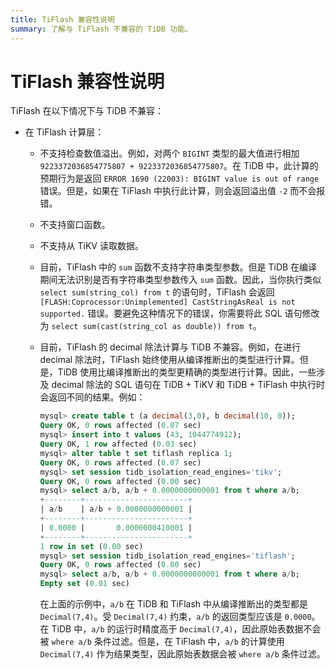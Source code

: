 ```yaml
---
title: TiFlash 兼容性说明
summary: 了解与 TiFlash 不兼容的 TiDB 功能。
---
```


# TiFlash 兼容性说明

TiFlash 在以下情况下与 TiDB 不兼容：

* 在 TiFlash 计算层：
    * 不支持检查数值溢出。例如，对两个 `BIGINT` 类型的最大值进行相加 `9223372036854775807 + 9223372036854775807`。在 TiDB 中，此计算的预期行为是返回 `ERROR 1690 (22003): BIGINT value is out of range` 错误。但是，如果在 TiFlash 中执行此计算，则会返回溢出值 `-2` 而不会报错。
    * 不支持窗口函数。
    * 不支持从 TiKV 读取数据。
    * 目前，TiFlash 中的 `sum` 函数不支持字符串类型参数。但是 TiDB 在编译期间无法识别是否有字符串类型参数传入 `sum` 函数。因此，当你执行类似 `select sum(string_col) from t` 的语句时，TiFlash 会返回 `[FLASH:Coprocessor:Unimplemented] CastStringAsReal is not supported.` 错误。要避免这种情况下的错误，你需要将此 SQL 语句修改为 `select sum(cast(string_col as double)) from t`。
    * 目前，TiFlash 的 decimal 除法计算与 TiDB 不兼容。例如，在进行 decimal 除法时，TiFlash 始终使用从编译推断出的类型进行计算。但是，TiDB 使用比编译推断出的类型更精确的类型进行计算。因此，一些涉及 decimal 除法的 SQL 语句在 TiDB + TiKV 和 TiDB + TiFlash 中执行时会返回不同的结果。例如：

        ```sql
        mysql> create table t (a decimal(3,0), b decimal(10, 0));
        Query OK, 0 rows affected (0.07 sec)
        mysql> insert into t values (43, 1044774912);
        Query OK, 1 row affected (0.03 sec)
        mysql> alter table t set tiflash replica 1;
        Query OK, 0 rows affected (0.07 sec)
        mysql> set session tidb_isolation_read_engines='tikv';
        Query OK, 0 rows affected (0.00 sec)
        mysql> select a/b, a/b + 0.0000000000001 from t where a/b;
        +--------+-----------------------+
        | a/b    | a/b + 0.0000000000001 |
        +--------+-----------------------+
        | 0.0000 |       0.0000000410001 |
        +--------+-----------------------+
        1 row in set (0.00 sec)
        mysql> set session tidb_isolation_read_engines='tiflash';
        Query OK, 0 rows affected (0.00 sec)
        mysql> select a/b, a/b + 0.0000000000001 from t where a/b;
        Empty set (0.01 sec)
        ```

        在上面的示例中，`a/b` 在 TiDB 和 TiFlash 中从编译推断出的类型都是 `Decimal(7,4)`。受 `Decimal(7,4)` 约束，`a/b` 的返回类型应该是 `0.0000`。在 TiDB 中，`a/b` 的运行时精度高于 `Decimal(7,4)`，因此原始表数据不会被 `where a/b` 条件过滤。但是，在 TiFlash 中，`a/b` 的计算使用 `Decimal(7,4)` 作为结果类型，因此原始表数据会被 `where a/b` 条件过滤。
